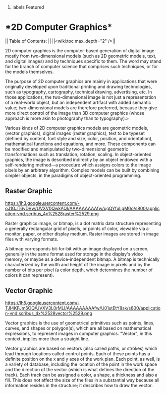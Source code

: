 1.  labels Featured

# \*2D Computer Graphics\*

|| Table of Contents: || ||<wiki:toc max_depth="2" />||

2D computer graphics is the computer-based generation of digital
image-mostly from two-dimensional models (such as 2D geometric models,
text, and digital images) and by techniques specific to them. The word
may stand for the branch of computer science that comprises such
techniques, or for the models themselves.

The purpose of 2D computer graphics are mainly in applications that were
originally developed upon traditional printing and drawing technologies,
such as typography, cartography, technical drawing, advertising, etc. In
those applications, the two-dimensional image is not just a
representation of a real-world object, but an independent artifact with
added semantic value; two-dimensional models are therefore preferred,
because they give more direct control of the image than 3D computer
graphics (whose approach is more akin to photography than to
typography).\>

Various kinds of 2D computer graphics models are geometric models,
(vector graphics), digital images (raster graphics), text to be typeset
(defined by content, font style and size, color, position, and
orientation), mathematical functions and equations, and more. These
components can be modified and manipulated by two-dimensional geometric
transformations such as translation, rotation, scaling. In
object-oriented graphics, the image is described indirectly by an object
endowed with a self-rendering method—a procedure which assigns colors to
the image pixels by an arbitrary algorithm. Complex models can be built
by combining simpler objects, in the paradigms of object-oriented
programming.

## Raster Graphic

<https://lh3.googleusercontent.com/-oJ1GJT6yDVw/UVXV0QwkAQI/AAAAAAAAAfw/ugQYfuLgM0o/s800/application-vnd.scribus_4x%2528raster%2529.png>

Raster graphics image, or bitmap, is a dot matrix data structure
representing a generally rectangular grid of pixels, or points of color,
viewable via a monitor, paper, or other display medium. Raster images
are stored in image files with varying formats.

A bitmap corresponds bit-for-bit with an image displayed on a screen,
generally in the same format used for storage in the display's video
memory, or maybe as a device-independent bitmap. A bitmap is technically
characterized by the width and height of the image in pixels and by the
number of bits per pixel (a color depth, which determines the number of
colors it can
represent).

## Vector Graphic

<https://lh5.googleusercontent.com/-TJI4KFJm5OQ/UVXV3L0rMLI/AAAAAAAAAfw/U01utEtY8sk/s800/application-vnd.scribus_4x%2528vector%2529.png>

Vector graphics is the use of geometrical primitives such as points,
lines, curves, and shapes or polygon(s), which are all based on
mathematical expressions, to represent images in computer graphics.
"Vector", in this context, implies more than a straight line.

Vector graphics are based on vectors (also called paths, or strokes)
which lead through locations called control points. Each of these points
has a definite position on the x and y axes of the work plan. Each
point, as well, is a variety of database, including the location of the
point in the work space and the direction of the vector (which is what
defines the direction of the track). Each track can be assigned a color,
a shape, a thickness and also a fill. This does not affect the size of
the files in a substantial way because all information resides in the
structure; it describes how to draw the vector.
